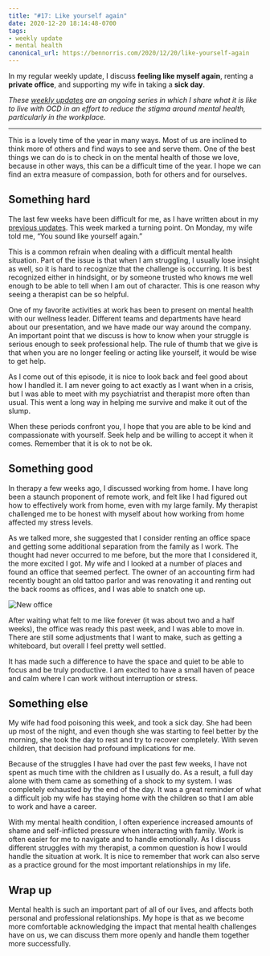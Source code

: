 ```yaml
---
title: "#17: Like yourself again"
date: 2020-12-20 18:14:48-0700
tags:
- weekly update
- mental health
canonical_url: https://bennorris.com/2020/12/20/like-yourself-again
---
```


In my regular weekly update, I discuss **feeling like myself again**, renting a **private office**, and supporting my wife in taking a **sick day**.

_These [weekly updates](https://bennorris.com/tags/weekly-update/) are an ongoing series in which I share what it is like to live with OCD in an effort to reduce the stigma around mental health, particularly in the workplace._

***

This is a lovely time of the year in many ways. Most of us are inclined to think more of others and find ways to see and serve them. One of the best things we can do is to check in on the mental health of those we love, because in other ways, this can be a difficult time of the year. I hope we can find an extra measure of compassion, both for others and for ourselves.


## Something hard

The last few weeks have been difficult for me, as I have written about in my [previous updates](https://www.mentalworkhealth.org//categories/weekly-update). This week marked a turning point. On Monday, my wife told me, “You sound like yourself again.”

This is a common refrain when dealing with a difficult mental health situation. Part of the issue is that when I am struggling, I usually lose insight as well, so it is hard to recognize that the challenge is occurring. It is best recognized either in hindsight, or by someone trusted who knows me well enough to be able to tell when I am out of character. This is one reason why seeing a therapist can be so helpful.

One of my favorite activities at work has been to present on mental health with our wellness leader. Different teams and departments have heard about our presentation, and we have made our way around the company. An important point that we discuss is how to know when your struggle is serious enough to seek professional help. The rule of thumb that we give is that when you are no longer feeling or acting like yourself, it would be wise to get help.

As I come out of this episode, it is nice to look back and feel good about how I handled it. I am never going to act exactly as I want when in a crisis, but I was able to meet with my psychiatrist and therapist more often than usual. This went a long way in helping me survive and make it out of the slump.

When these periods confront you, I hope that you are able to be kind and compassionate with yourself. Seek help and be willing to accept it when it comes. Remember that it is ok to not be ok.


## Something good

In therapy a few weeks ago, I discussed working from home. I have long been a staunch proponent of remote work, and felt like I had figured out how to effectively work from home, even with my large family. My therapist challenged me to be honest with myself about how working from home affected my stress levels.

As we talked more, she suggested that I consider renting an office space and getting some additional separation from the family as I work. The thought had never occurred to me before, but the more that I considered it, the more excited I got. My wife and I looked at a number of places and found an office that seemed perfect. The owner of an accounting firm had recently bought an old tattoo parlor and was renovating it and renting out the back rooms as offices, and I was able to snatch one up.

![New office](https://media.bennorris.com/images/mentalworkhealth/uploads/2020/800c41398c.jpg)

After waiting what felt to me like forever (it was about two and a half weeks), the office was ready this past week, and I was able to move in. There are still some adjustments that I want to make, such as getting a whiteboard, but overall I feel pretty well settled.

It has made such a difference to have the space and quiet to be able to focus and be truly productive. I am excited to have a small haven of peace and calm where I can work without interruption or stress.


## Something else

My wife had food poisoning this week, and took a sick day. She had been up most of the night, and even though she was starting to feel better by the morning, she took the day to rest and try to recover completely. With seven children, that decision had profound implications for me.

Because of the struggles I have had over the past few weeks, I have not spent as much time with the children as I usually do. As a result, a full day alone with them came as something of a shock to my system. I was completely exhausted by the end of the day. It was a great reminder of what a difficult job my wife has staying home with the children so that I am able to work and have a career.

With my mental health condition, I often experience increased amounts of shame and self-inflicted pressure when interacting with family. Work is often easier for me to navigate and to handle emotionally. As I discuss different struggles with my therapist, a common question is how I would handle the situation at work. It is nice to remember that work can also serve as a practice ground for the most important relationships in my life.


## Wrap up

Mental health is such an important part of all of our lives, and affects both personal and professional relationships. My hope is that as we become more comfortable acknowledging the impact that mental health challenges have on us, we can discuss them more openly and handle them together more successfully.

